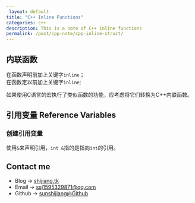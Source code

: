 ```yaml
---
 layout: default
title: "C++ Inline Functions"
categories: c++
description: This is a note of C++ inline functions
permalink: /post/cpp-note/cpp-inline-struct/
---
```

## 内联函数
在函数声明前加上关键字`inline`；  
在函数定以前加上关键字`inline`; 

 如果使用C语言的宏执行了类似函数的功能，应考虑将它们转换为C++内联函数。


## 引用变量 Reference Variables

### 创建引用变量

使用`&`来声明引用，`int &`指的是指向`int`的引用。


## Contact me
- Blog -> [shijiang.tk](https://shijiang.tk)
- Email -> <ssj1595329871@qq.com>
- Github -> [sunshijiang@Github](https://github.com/sunshijiang)
